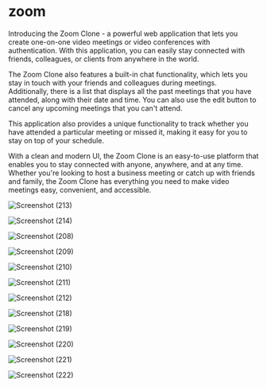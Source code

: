 # zoom


Introducing the Zoom Clone - a powerful web application that lets you create one-on-one video meetings or video conferences with authentication.
With this application, you can easily stay connected with friends, colleagues, or clients from anywhere in the world.

The Zoom Clone also features a built-in chat functionality, which lets you stay in touch with your friends and colleagues during meetings. 
Additionally, there is a list that displays all the past meetings that you have attended, along with their date and time. You can also use the 
edit button to cancel any upcoming meetings that you can't attend.

This application also provides a unique functionality to track whether you have attended a particular meeting or missed it, making it easy for 
you to stay on top of your schedule.

With a clean and modern UI, the Zoom Clone is an easy-to-use platform that enables you to stay connected with anyone, anywhere, and at any time.
Whether you're looking to host a business meeting or catch up with friends and family, the Zoom Clone has everything you need to make video
meetings easy, convenient, and accessible.

![Screenshot (213)](https://user-images.githubusercontent.com/97290036/236371512-377643f9-5c7e-4faa-ab82-f62b049e51b8.png)

![Screenshot (214)](https://user-images.githubusercontent.com/97290036/236371522-f6f0af56-a3d3-4aed-becd-36b524b5cf38.png)

![Screenshot (208)](https://user-images.githubusercontent.com/97290036/236371395-933574e6-c4aa-4b18-9647-aca1f1e28677.png)

![Screenshot (209)](https://user-images.githubusercontent.com/97290036/236371409-e8360719-d21e-48c8-ae7d-2093f185f04b.png)

![Screenshot (210)](https://user-images.githubusercontent.com/97290036/236371438-cc9cee23-496f-4b85-8feb-2281c4173ef3.png)

![Screenshot (211)](https://user-images.githubusercontent.com/97290036/236371471-bf1be3be-f885-4572-9fac-4319d4ec5d9e.png)

![Screenshot (212)](https://user-images.githubusercontent.com/97290036/236371497-ecfa0b54-695d-4c59-bf67-674f23db9ad5.png)

![Screenshot (218)](https://user-images.githubusercontent.com/97290036/236372047-83aad4a0-3300-46e7-abb9-005cc5db2230.png)

![Screenshot (219)](https://user-images.githubusercontent.com/97290036/236372058-cca04b46-f872-41ec-9c14-c329839d9561.png)

![Screenshot (220)](https://user-images.githubusercontent.com/97290036/236372069-b00f3617-973a-456e-8a32-bbd8074e38f4.png)

![Screenshot (221)](https://user-images.githubusercontent.com/97290036/236372083-d7314dae-241b-43e3-b6f5-eebd4cae3f4e.png)

![Screenshot (222)](https://user-images.githubusercontent.com/97290036/236372101-00b24a67-a6d9-4ba3-8e6f-e6ed44744312.png)



